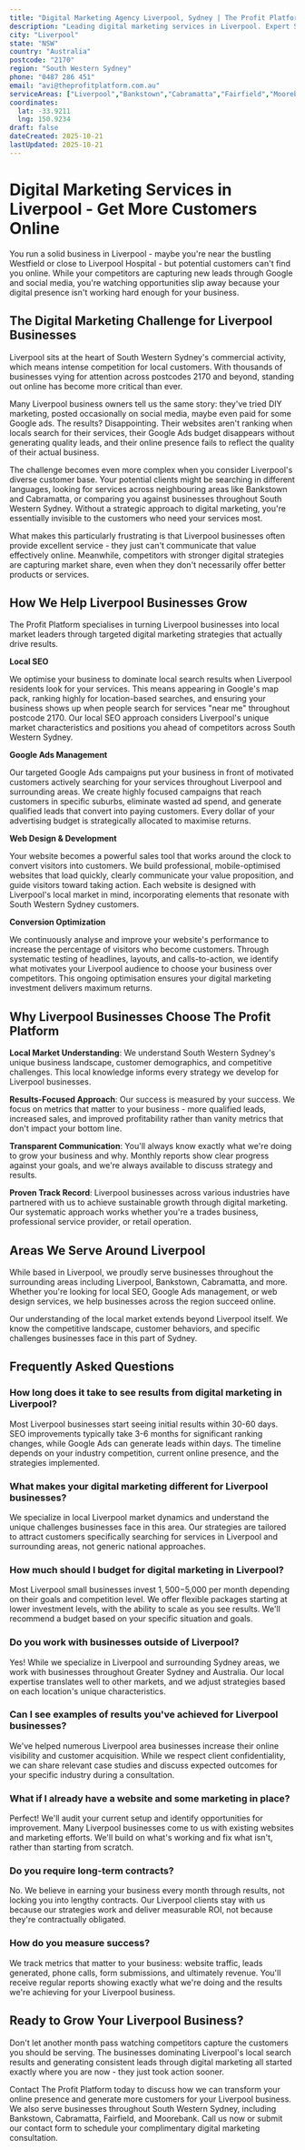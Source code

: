 ```yaml
---
title: "Digital Marketing Agency Liverpool, Sydney | The Profit Platform"
description: "Leading digital marketing services in Liverpool. Expert SEO, Google Ads & web design for South Western Sydney businesses. Call 0487 286 451 for a free consultation."
city: "Liverpool"
state: "NSW"
country: "Australia"
postcode: "2170"
region: "South Western Sydney"
phone: "0487 286 451"
email: "avi@theprofitplatform.com.au"
serviceAreas: ["Liverpool","Bankstown","Cabramatta","Fairfield","Moorebank"]
coordinates:
  lat: -33.9211
  lng: 150.9234
draft: false
dateCreated: 2025-10-21
lastUpdated: 2025-10-21
---
```


<script type="application/ld+json">
{
  "@context": "https://schema.org",
  "@type": "LocalBusiness",
  "@id": "https://theprofitplatform.com.au/locations/liverpool/",
  "name": "The Profit Platform",
  "description": "Leading digital marketing services in Liverpool. Expert SEO, Google Ads & web design for South Western Sydney businesses. Call 0487 286 451 for a free consultation.",
  "url": "https://theprofitplatform.com.au/locations/liverpool/",
  "telephone": "0487 286 451",
  "email": "avi@theprofitplatform.com.au",
  "address": {
    "@type": "PostalAddress",
    "addressLocality": "Liverpool",
    "addressRegion": "NSW",
    "postalCode": "2170",
    "addressCountry": "AU"
  },
  "areaServed": {
    "@type": "City",
    "name": "Liverpool"
  },
  "priceRange": "$$",
  "openingHours": "Mo-Fr 09:00-18:00",
  "sameAs": [
    "https://www.facebook.com/theprofitplatform",
    "https://www.linkedin.com/company/theprofitplatform",
    "https://twitter.com/profitplatform"
  ],
  "geo": {
    "@type": "GeoCoordinates"
  }
}
</script>


# Digital Marketing Services in Liverpool - Get More Customers Online

You run a solid business in Liverpool - maybe you're near the bustling Westfield or close to Liverpool Hospital - but potential customers can't find you online. While your competitors are capturing new leads through Google and social media, you're watching opportunities slip away because your digital presence isn't working hard enough for your business.

## The Digital Marketing Challenge for Liverpool Businesses

Liverpool sits at the heart of South Western Sydney's commercial activity, which means intense competition for local customers. With thousands of businesses vying for attention across postcodes 2170 and beyond, standing out online has become more critical than ever.

Many Liverpool business owners tell us the same story: they've tried DIY marketing, posted occasionally on social media, maybe even paid for some Google ads. The results? Disappointing. Their websites aren't ranking when locals search for their services, their Google Ads budget disappears without generating quality leads, and their online presence fails to reflect the quality of their actual business.

The challenge becomes even more complex when you consider Liverpool's diverse customer base. Your potential clients might be searching in different languages, looking for services across neighbouring areas like Bankstown and Cabramatta, or comparing you against businesses throughout South Western Sydney. Without a strategic approach to digital marketing, you're essentially invisible to the customers who need your services most.

What makes this particularly frustrating is that Liverpool businesses often provide excellent service - they just can't communicate that value effectively online. Meanwhile, competitors with stronger digital strategies are capturing market share, even when they don't necessarily offer better products or services.

## How We Help Liverpool Businesses Grow

The Profit Platform specialises in turning Liverpool businesses into local market leaders through targeted digital marketing strategies that actually drive results.

**Local SEO**

We optimise your business to dominate local search results when Liverpool residents look for your services. This means appearing in Google's map pack, ranking highly for location-based searches, and ensuring your business shows up when people search for services "near me" throughout postcode 2170. Our local SEO approach considers Liverpool's unique market characteristics and positions you ahead of competitors across South Western Sydney.

**Google Ads Management**

Our targeted Google Ads campaigns put your business in front of motivated customers actively searching for your services throughout Liverpool and surrounding areas. We create highly focused campaigns that reach customers in specific suburbs, eliminate wasted ad spend, and generate qualified leads that convert into paying customers. Every dollar of your advertising budget is strategically allocated to maximise returns.

**Web Design & Development**

Your website becomes a powerful sales tool that works around the clock to convert visitors into customers. We build professional, mobile-optimised websites that load quickly, clearly communicate your value proposition, and guide visitors toward taking action. Each website is designed with Liverpool's local market in mind, incorporating elements that resonate with South Western Sydney customers.

**Conversion Optimization**

We continuously analyse and improve your website's performance to increase the percentage of visitors who become customers. Through systematic testing of headlines, layouts, and calls-to-action, we identify what motivates your Liverpool audience to choose your business over competitors. This ongoing optimisation ensures your digital marketing investment delivers maximum returns.

## Why Liverpool Businesses Choose The Profit Platform

**Local Market Understanding**: We understand South Western Sydney's unique business landscape, customer demographics, and competitive challenges. This local knowledge informs every strategy we develop for Liverpool businesses.

**Results-Focused Approach**: Our success is measured by your success. We focus on metrics that matter to your business - more qualified leads, increased sales, and improved profitability rather than vanity metrics that don't impact your bottom line.

**Transparent Communication**: You'll always know exactly what we're doing to grow your business and why. Monthly reports show clear progress against your goals, and we're always available to discuss strategy and results.

**Proven Track Record**: Liverpool businesses across various industries have partnered with us to achieve sustainable growth through digital marketing. Our systematic approach works whether you're a trades business, professional service provider, or retail operation.


## Areas We Serve Around Liverpool

While based in Liverpool, we proudly serve businesses throughout the surrounding areas including Liverpool, Bankstown, Cabramatta, and more. Whether you're looking for local SEO, Google Ads management, or web design services, we help businesses across the region succeed online.

Our understanding of the local market extends beyond Liverpool itself. We know the competitive landscape, customer behaviors, and specific challenges businesses face in this part of Sydney.


## Frequently Asked Questions

### How long does it take to see results from digital marketing in Liverpool?

Most Liverpool businesses start seeing initial results within 30-60 days. SEO improvements typically take 3-6 months for significant ranking changes, while Google Ads can generate leads within days. The timeline depends on your industry competition, current online presence, and the strategies implemented.

### What makes your digital marketing different for Liverpool businesses?

We specialize in local Liverpool market dynamics and understand the unique challenges businesses face in this area. Our strategies are tailored to attract customers specifically searching for services in Liverpool and surrounding areas, not generic national approaches.

### How much should I budget for digital marketing in Liverpool?

Most Liverpool small businesses invest $1,500-$5,000 per month depending on their goals and competition level. We offer flexible packages starting at lower investment levels, with the ability to scale as you see results. We'll recommend a budget based on your specific situation and goals.

### Do you work with businesses outside of Liverpool?

Yes! While we specialize in Liverpool and surrounding Sydney areas, we work with businesses throughout Greater Sydney and Australia. Our local expertise translates well to other markets, and we adjust strategies based on each location's unique characteristics.

### Can I see examples of results you've achieved for Liverpool businesses?

We've helped numerous Liverpool area businesses increase their online visibility and customer acquisition. While we respect client confidentiality, we can share relevant case studies and discuss expected outcomes for your specific industry during a consultation.

### What if I already have a website and some marketing in place?

Perfect! We'll audit your current setup and identify opportunities for improvement. Many Liverpool businesses come to us with existing websites and marketing efforts. We'll build on what's working and fix what isn't, rather than starting from scratch.

### Do you require long-term contracts?

No. We believe in earning your business every month through results, not locking you into lengthy contracts. Our Liverpool clients stay with us because our strategies work and deliver measurable ROI, not because they're contractually obligated.

### How do you measure success?

We track metrics that matter to your business: website traffic, leads generated, phone calls, form submissions, and ultimately revenue. You'll receive regular reports showing exactly what we're doing and the results we're achieving for your Liverpool business.

## Ready to Grow Your Liverpool Business?

Don't let another month pass watching competitors capture the customers you should be serving. The businesses dominating Liverpool's local search results and generating consistent leads through digital marketing all started exactly where you are now - they just took action sooner.

Contact The Profit Platform today to discuss how we can transform your online presence and generate more customers for your Liverpool business. We also serve businesses throughout South Western Sydney, including Bankstown, Cabramatta, Fairfield, and Moorebank. Call us now or submit our contact form to schedule your complimentary digital marketing consultation.